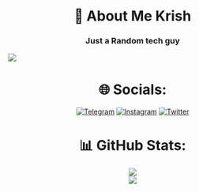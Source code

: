 <h1 align="center"> 💫 About Me Krish </h1>
<h3 align="center">Just a Random tech guy</h3>

[![](https://visitcount.itsvg.in/api?id=MoonWalker440&label=Profile%20Views&icon=0&pretty=false)](https://visitcount.itsvg.in)

<h1 align="center"> 🌐 Socials: </h1>

<div align="center"> 

<a href="">[![Telegram](https://img.shields.io/badge/Telegram-Chat-blue.svg)](https://t.me/Krish_440)</a> <a href="">[![Instagram](https://img.shields.io/badge/Instagram-%23E4405F.svg?logo=Instagram&logoColor=white)](http://Instagram.com/stylish_chiku_440)</a> <a href="">[![Twitter](https://img.shields.io/badge/Twitter-%231DA1F2.svg?logo=Twitter&logoColor=white)](https://twitter.com/Krish00424)</a>

<h1 align="center"> 📊 GitHub Stats: </h1>

<div align="center"> 

<a href="">![](https://github-readme-stats.vercel.app/api?username=MoonWalker440&theme=chartreuse-dark&show_icons=true&hide_border=true&count_private=true)</a> 
</br>
![](https://github-readme-streak-stats.herokuapp.com/?user=MoonWalker440&theme=chartreuse-dark&hide_border=true)<br/>
